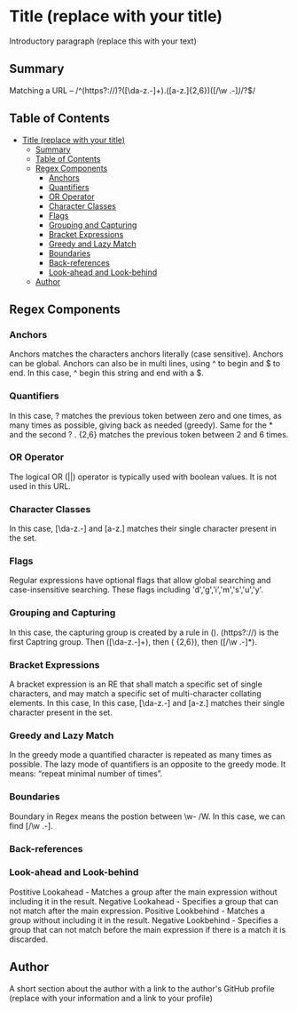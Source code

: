 # Title (replace with your title)

Introductory paragraph (replace this with your text)

## Summary

Matching a URL – /^(https?:\/\/)?([\da-z\.-]+)\.([a-z\.]{2,6})([\/\w \.-]*)*\/?$/

## Table of Contents

- [Title (replace with your title)](#title-replace-with-your-title)
  - [Summary](#summary)
  - [Table of Contents](#table-of-contents)
  - [Regex Components](#regex-components)
    - [Anchors](#anchors)
    - [Quantifiers](#quantifiers)
    - [OR Operator](#or-operator)
    - [Character Classes](#character-classes)
    - [Flags](#flags)
    - [Grouping and Capturing](#grouping-and-capturing)
    - [Bracket Expressions](#bracket-expressions)
    - [Greedy and Lazy Match](#greedy-and-lazy-match)
    - [Boundaries](#boundaries)
    - [Back-references](#back-references)
    - [Look-ahead and Look-behind](#look-ahead-and-look-behind)
  - [Author](#author)

## Regex Components

### Anchors

Anchors matches the characters anchors literally (case sensitive). Anchors can be global. Anchors can also be in multi lines, using ^ to begin and $ to end. In this case, ^ begin this string and end with a $.

### Quantifiers

In this case, ? matches the previous token between zero and one times, as many times as possible, giving back as needed (greedy). Same for the * and the second ? . {2,6} matches the previous token between 2 and 6 times.

### OR Operator

The logical OR (||) operator is typically used with boolean values. It is not used in this URL.

### Character Classes

In this case, [\da-z\.-] and [a-z\.] matches their single character present in the set.

### Flags

Regular expressions have optional flags that allow global searching and case-insensitive searching. These flags including 'd','g','i','m','s','u','y'.

### Grouping and Capturing

In this case, the capturing group is created by a rule in (). (https?:\/\/) is the first Captring group. Then ([\da-z\.-]+), then ( {2,6}), then ([\/\w \.-]*).

### Bracket Expressions

A bracket expression is an RE that shall match a specific set of single characters, and may match a specific set of multi-character collating elements. In this case, In this case, [\da-z\.-] and [a-z\.] matches their single character present in the set.

### Greedy and Lazy Match

In the greedy mode a quantified character is repeated as many times as possible. The lazy mode of quantifiers is an opposite to the greedy mode. It means: “repeat minimal number of times”.

### Boundaries

Boundary in Regex means the postion between \w- /W. In this case, we can find [\/\w \.-].

### Back-references



### Look-ahead and Look-behind

Postitive Lookahead - Matches a group after the main expression without including it in the result. Negative Lookahead - Specifies a group that can not match after the main expression. Positive Lookbehind - Matches a group without including it in the result. Negative Lookbehind - Specifies a group that can not match before the main expression if there is a match it is discarded.

## Author

A short section about the author with a link to the author's GitHub profile (replace with your information and a link to your profile)
